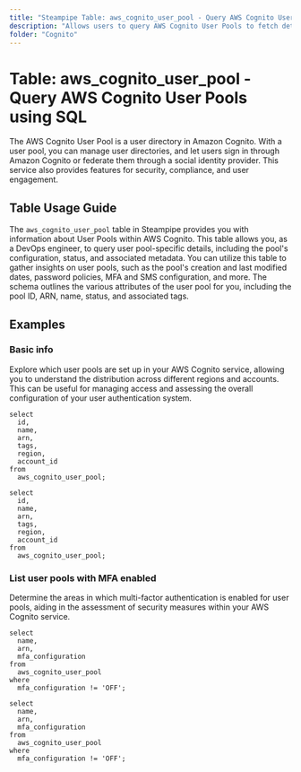 ```yaml
---
title: "Steampipe Table: aws_cognito_user_pool - Query AWS Cognito User Pools using SQL"
description: "Allows users to query AWS Cognito User Pools to fetch detailed information about each user pool, including the pool's configuration, status, and associated metadata."
folder: "Cognito"
---
```


# Table: aws_cognito_user_pool - Query AWS Cognito User Pools using SQL

The AWS Cognito User Pool is a user directory in Amazon Cognito. With a user pool, you can manage user directories, and let users sign in through Amazon Cognito or federate them through a social identity provider. This service also provides features for security, compliance, and user engagement.

## Table Usage Guide

The `aws_cognito_user_pool` table in Steampipe provides you with information about User Pools within AWS Cognito. This table allows you, as a DevOps engineer, to query user pool-specific details, including the pool's configuration, status, and associated metadata. You can utilize this table to gather insights on user pools, such as the pool's creation and last modified dates, password policies, MFA and SMS configuration, and more. The schema outlines the various attributes of the user pool for you, including the pool ID, ARN, name, status, and associated tags.

## Examples

### Basic info
Explore which user pools are set up in your AWS Cognito service, allowing you to understand the distribution across different regions and accounts. This can be useful for managing access and assessing the overall configuration of your user authentication system.

```sql+postgres
select
  id,
  name,
  arn,
  tags,
  region,
  account_id
from
  aws_cognito_user_pool;
```

```sql+sqlite
select
  id,
  name,
  arn,
  tags,
  region,
  account_id
from
  aws_cognito_user_pool;
```

### List user pools with MFA enabled
Determine the areas in which multi-factor authentication is enabled for user pools, aiding in the assessment of security measures within your AWS Cognito service.

```sql+postgres
select
  name,
  arn,
  mfa_configuration
from
  aws_cognito_user_pool
where
  mfa_configuration != 'OFF';
```

```sql+sqlite
select
  name,
  arn,
  mfa_configuration
from
  aws_cognito_user_pool
where
  mfa_configuration != 'OFF';
```